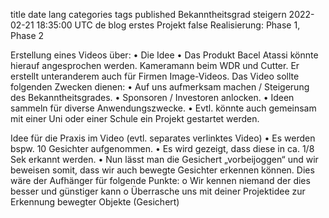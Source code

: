 title	date	lang	categories	tags	published
Bekanntheitsgrad steigern
2022-02-21 18:35:00 UTC
de
blog
erstes Projekt
false
Realisierung: Phase 1, Phase 2

Erstellung eines Videos über:
•	Die Idee 
•	Das Produkt
Bacel Atassi könnte hierauf angesprochen werden. Kameramann beim WDR und Cutter. Er erstellt unteranderem auch für Firmen Image-Videos.
Das Video sollte folgenden Zwecken dienen:
•	Auf uns aufmerksam machen / Steigerung des Bekanntheitsgrades.
•	Sponsoren / Investoren anlocken.
•	Ideen sammeln für diverse Anwendungszwecke.
•	Evtl. könnte auch gemeinsam mit einer Uni oder einer Schule ein Projekt gestartet werden.

Idee für die Praxis im Video (evtl. separates verlinktes Video)
•	Es werden bspw. 10 Gesichter aufgenommen.
•	Es wird gezeigt, dass diese in ca. 1/8 Sek erkannt werden.
•	Nun lässt man die Gesichert „vorbeijoggen“ und wir beweisen somit, dass wir auch bewegte Gesichter erkennen können. Dies wäre der Aufhänger für folgende Punkte:
  o	Wir kennen niemand der dies besser und günstiger kann
  o	Überrasche uns mit deiner Projektidee zur Erkennung bewegter Objekte (Gesichert)



  


